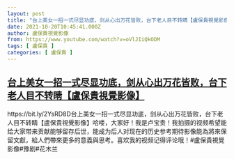 ```yaml
---
layout: post
title: "台上美女一招一式尽显功底，剑从心出万花皆败，台下老人目不转睛【盧保貴視覺影像】"
date: 2021-10-20T10:45:41.000Z
author: 盧保貴視覺影像
from: https://www.youtube.com/watch?v=oVlJIiQkODM
tags: [ 盧保貴 ]
categories: [ 盧保貴 ]
---
```

<!--1634726741000-->
[台上美女一招一式尽显功底，剑从心出万花皆败，台下老人目不转睛【盧保貴視覺影像】](https://www.youtube.com/watch?v=oVlJIiQkODM)
------

<div>
https://bit.ly/2YsRD8D台上美女一招一式尽显功底，剑从心出万花皆败，台下老人目不转睛【盧保貴視覺影像】哈喽，大家好！我是卢宝贵！我拍摄的视频希望能给大家带来贡献能够留存后世，能成为后人对现在的历史参考期待影像能為將來保留文獻，給人們帶來更多的意義與思考。喜欢我的视频记得评论哦！#盧保貴視覺影像#豫剧#花木兰
</div>
